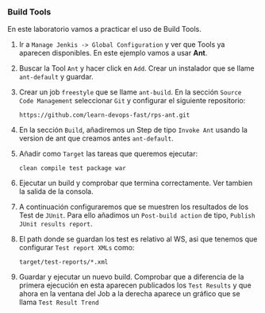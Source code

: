 ### Build Tools

En este laboratorio vamos a practicar el uso de Build Tools.

1. Ir a `Manage Jenkis -> Global Configuration` y ver que Tools ya aparecen disponibles. En este ejemplo vamos a usar **Ant**.

2. Buscar la Tool `Ant` y hacer click en `Add`. Crear un instalador que se llame `ant-default` y guardar.

3. Crear un job `freestyle` que se llame `ant-build`. En la sección `Source Code Management` seleccionar `Git` y configurar el siguiente repositorio:

       https://github.com/learn-devops-fast/rps-ant.git

3. En la sección `Build`, añadiremos un Step de tipo `Invoke Ant` usando la version de ant que creamos antes `ant-default`.

4. Añadir como `Target` las tareas que queremos ejecutar:

       clean compile test package war

5. Ejecutar un build y comprobar que termina correctamente. Ver tambien la salida de la consola.

6. A continuación configuraremos que se muestren los resultados de los Test de `JUnit`. Para ello añadimos un `Post-build action` de tipo, `Publish JUnit results report`.

7. El path donde se guardan los test es relativo al WS, asi que tenemos que configurar `Test report XMLs` como:

       target/test-reports/*.xml

8. Guardar y ejecutar un nuevo build. Comprobar que a diferencia de la primera ejecución en esta aparecen publicados los `Test Results` y que ahora en la ventana del Job a la derecha aparece un gráfico que se llama `Test Result Trend`
